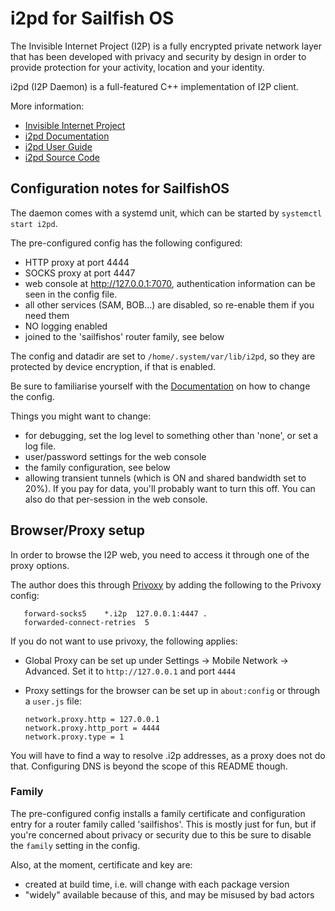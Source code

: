 # i2pd for Sailfish OS

The Invisible Internet Project (I2P) is a fully encrypted private network layer
that has been developed with privacy and security by design in order to provide
protection for your activity, location and your identity.

i2pd (I2P Daemon) is a full-featured C++ implementation of I2P client.

More information:

  - [Invisible Internet Project](https://geti2p.net/en/about/intro)
  - [i2pd Documentation](https://i2pd.readthedocs.io/en/latest/)
  - [i2pd User Guide](https://i2pd.readthedocs.io/en/latest/user-guide/)
  - [i2pd Source Code](https://github.com/PurpleI2P/i2pd/)


## Configuration notes for SailfishOS

The daemon comes with a systemd unit, which can be started by `systemctl start i2pd`.

The pre-configured config has the following configured:
  - HTTP proxy at port 4444
  - SOCKS proxy at port 4447
  - web console at http://127.0.0.1:7070, authentication information can be seen in the config file.
  - all other services (SAM, BOB...) are disabled, so re-enable them if you need them
  - NO logging enabled
  - joined to the 'sailfishos' router family, see below

The config and datadir are set to `/home/.system/var/lib/i2pd`, so they are
protected by device encryption, if that is enabled.

Be sure to familiarise yourself with the
[Documentation](https://i2pd.readthedocs.io/en/latest/user-guide/) on how to
change the config.

Things you might want to change:
  - for debugging, set the log level to something other than 'none', or set a log file. 
  - user/password settings for the web console
  - the family configuration, see below
  - allowing transient tunnels (which is ON and shared bandwidth set to 20%).
    If you pay for data, you'll probably want to turn this off. You can also do
    that per-session in the web console.

## Browser/Proxy setup

In order to browse the I2P web, you need to access it through one of the proxy options.

The author does this through
[Privoxy](https://gitlab.com/nephros/harbour-privoxy/-/blob/master/README.md)
by adding the following to the Privoxy config:

       forward-socks5    *.i2p  127.0.0.1:4447 .
       forwarded-connect-retries  5

If you do not want to use privoxy, the following applies:

 - Global Proxy can be set up under Settings -> Mobile Network -> Advanced. Set it to `http://127.0.0.1` and port `4444`
 - Proxy settings for the browser can be set up in `about:config` or through a `user.js` file:

     ```
     network.proxy.http = 127.0.0.1
     network.proxy.http_port = 4444
     network.proxy.type = 1
     ```

You will have to find a way to resolve .i2p addresses, as a proxy does not do that.
Configuring DNS is beyond the scope of this README though.

### Family

The pre-configured config installs a family certificate and configuration entry
for a router family called 'sailfishos'. This is mostly just for fun, but if
you're concerned about privacy or security due to this be sure to disable the
`family` setting in the config.

Also, at the moment, certificate and key are:
  - created at build time, i.e. will change with each package version
  - "widely" available because of this, and may be misused by bad actors


